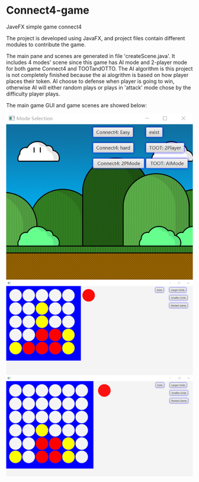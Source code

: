 # Connect4-game
JaveFX simple game connect4

The project is developed using JavaFX, and project files contain different modules to contribute the game.

The main pane and scenes are generated in file 'createScene.java'. It includes 4 modes' scene since this game has AI mode and 2-player mode for both game Connect4 and TOOTandOTTO. The AI algorithm is this project is not completely finished because the ai alogrithm is based on how player places their token. AI choose to defense when player is going to win, otherwise AI will either random plays or plays in 'attack' mode chose by the difficulty player plays.

The main game GUI and game scenes are showed below:

![image](https://github.com/KaggleAlbertaAI/Connect4-game/blob/master/images/Main_GUI.png)
![image](https://github.com/KaggleAlbertaAI/Connect4-game/blob/master/images/connect4_game1.png)
![image](https://github.com/KaggleAlbertaAI/Connect4-game/blob/master/images/connect4_game2.png)

